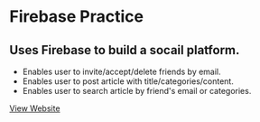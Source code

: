 # Firebase Practice

## Uses Firebase to build a socail platform.
* Enables user to invite/accept/delete friends by email.
* Enables user to post article with title/categories/content.
* Enables user to search article by friend's email or categories.

[View Website](https://maureensayshi.github.io/Firebase-Practice/article.html)
